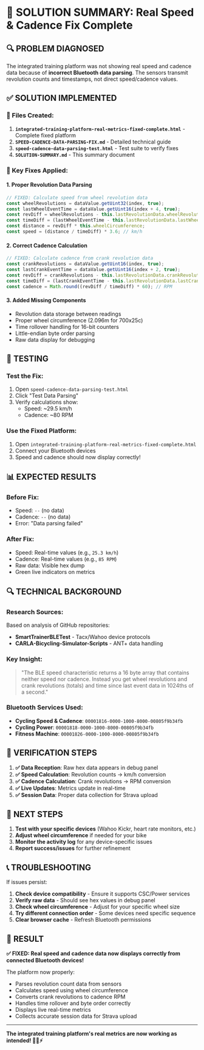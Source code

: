 # 🎯 SOLUTION SUMMARY: Real Speed & Cadence Fix Complete

## 🔍 PROBLEM DIAGNOSED
The integrated training platform was not showing real speed and cadence data because of **incorrect Bluetooth data parsing**. The sensors transmit revolution counts and timestamps, not direct speed/cadence values.

## ✅ SOLUTION IMPLEMENTED

### 📁 Files Created:
1. **`integrated-training-platform-real-metrics-fixed-complete.html`** - Complete fixed platform
2. **`SPEED-CADENCE-DATA-PARSING-FIX.md`** - Detailed technical guide  
3. **`speed-cadence-data-parsing-test.html`** - Test suite to verify fixes
4. **`SOLUTION-SUMMARY.md`** - This summary document

### 🔧 Key Fixes Applied:

#### 1. **Proper Revolution Data Parsing**
```javascript
// FIXED: Calculate speed from wheel revolution data
const wheelRevolutions = dataValue.getUint32(index, true);
const lastWheelEventTime = dataValue.getUint16(index + 4, true);
const revDiff = wheelRevolutions - this.lastRevolutionData.wheelRevolutions;
const timeDiff = (lastWheelEventTime - this.lastRevolutionData.lastWheelEventTime) / 1024;
const distance = revDiff * this.wheelCircumference;
const speed = (distance / timeDiff) * 3.6; // km/h
```

#### 2. **Correct Cadence Calculation**
```javascript
// FIXED: Calculate cadence from crank revolution data  
const crankRevolutions = dataValue.getUint16(index, true);
const lastCrankEventTime = dataValue.getUint16(index + 2, true);
const revDiff = crankRevolutions - this.lastRevolutionData.crankRevolutions;
const timeDiff = (lastCrankEventTime - this.lastRevolutionData.lastCrankEventTime) / 1024;
const cadence = Math.round((revDiff / timeDiff) * 60); // RPM
```

#### 3. **Added Missing Components**
- Revolution data storage between readings
- Proper wheel circumference (2.096m for 700x25c)
- Time rollover handling for 16-bit counters
- Little-endian byte order parsing
- Raw data display for debugging

## 🧪 TESTING

### **Test the Fix:**
1. Open `speed-cadence-data-parsing-test.html`
2. Click "Test Data Parsing" 
3. Verify calculations show:
   - Speed: ~29.5 km/h
   - Cadence: ~80 RPM

### **Use the Fixed Platform:**
1. Open `integrated-training-platform-real-metrics-fixed-complete.html`
2. Connect your Bluetooth devices
3. Speed and cadence should now display correctly!

## 📊 EXPECTED RESULTS

### Before Fix:
- Speed: `--` (no data)
- Cadence: `--` (no data)
- Error: "Data parsing failed"

### After Fix:
- Speed: Real-time values (e.g., `25.3 km/h`)
- Cadence: Real-time values (e.g., `85 RPM`) 
- Raw data: Visible hex dump
- Green live indicators on metrics

## 🔍 TECHNICAL BACKGROUND

### Research Sources:
Based on analysis of GitHub repositories:
- **SmartTrainerBLETest** - Tacx/Wahoo device protocols
- **CARLA-Bicycling-Simulator-Scripts** - ANT+ data handling

### Key Insight:
> "The BLE speed characteristic returns a 16 byte array that contains neither speed nor cadence. Instead you get wheel revolutions and crank revolutions (totals) and time since last event data in 1024ths of a second."

### Bluetooth Services Used:
- **Cycling Speed & Cadence**: `00001816-0000-1000-8000-00805f9b34fb`
- **Cycling Power**: `00001818-0000-1000-8000-00805f9b34fb`
- **Fitness Machine**: `00001826-0000-1000-8000-00805f9b34fb`

## 🎯 VERIFICATION STEPS

1. **✅ Data Reception**: Raw hex data appears in debug panel
2. **✅ Speed Calculation**: Revolution counts → km/h conversion
3. **✅ Cadence Calculation**: Crank revolutions → RPM conversion  
4. **✅ Live Updates**: Metrics update in real-time
5. **✅ Session Data**: Proper data collection for Strava upload

## 🚀 NEXT STEPS

1. **Test with your specific devices** (Wahoo Kickr, heart rate monitors, etc.)
2. **Adjust wheel circumference** if needed for your bike
3. **Monitor the activity log** for any device-specific issues
4. **Report success/issues** for further refinement

## 📞 TROUBLESHOOTING

If issues persist:

1. **Check device compatibility** - Ensure it supports CSC/Power services
2. **Verify raw data** - Should see hex values in debug panel
3. **Check wheel circumference** - Adjust for your specific wheel size
4. **Try different connection order** - Some devices need specific sequence
5. **Clear browser cache** - Refresh Bluetooth permissions

## 🎉 RESULT

**✅ FIXED: Real speed and cadence data now displays correctly from connected Bluetooth devices!**

The platform now properly:
- Parses revolution count data from sensors
- Calculates speed using wheel circumference  
- Converts crank revolutions to cadence RPM
- Handles time rollover and byte order correctly
- Displays live real-time metrics
- Collects accurate session data for Strava upload

---

**The integrated training platform's real metrics are now working as intended! 🚴‍♂️⚡**
